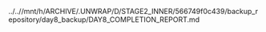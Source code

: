 ../..//mnt/h/ARCHIVE/.UNWRAP/D/STAGE2_INNER/566749f0c439/backup_repository/day8_backup/DAY8_COMPLETION_REPORT.md